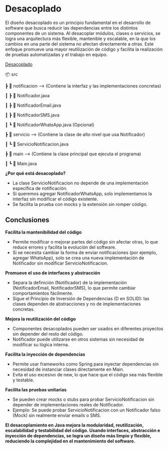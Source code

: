 # Desacoplado

El diseño desacoplado es un principio fundamental en el desarrollo de software que busca reducir las dependencias entre los distintos componentes de un sistema. Al desacoplar módulos, clases o servicios, se logra una arquitectura más flexible, mantenible y escalable, en la que los cambios en una parte del sistema no afectan directamente a otras. Este enfoque promueve una mayor reutilización de código y facilita la realización de pruebas automatizadas y el trabajo en equipo.

[Desacoplado](https://github.com/marlongv098/Estructuras/tree/master/3_Estructuras_NO_Recursivas/2_NotificacionesDesacoplado)

📦 src

 ┣ 📂 notificacion   --> (Contiene la interfaz y las implementaciones concretas)
 
 ┃ ┣ 📜 Notificador.java
 
 ┃ ┣ 📜 NotificadorEmail.java
 
 ┃ ┣ 📜 NotificadorSMS.java
 
 ┃ ┗ 📜 NotificadorWhatsApp.java (Opcional)
 
 ┣ 📂 servicio       --> (Contiene la clase de alto nivel que usa Notificador)
 
 ┃ ┗ 📜 ServicioNotificacion.java
 
 ┣ 📂 main           --> (Contiene la clase principal que ejecuta el programa)
 
 ┃ ┗ 📜 Main.java


**¿Por qué está desacoplado?**

* La clase ServicioNotificacion no depende de una implementación específica de notificación.
*  Si queremos agregar NotificadorWhatsApp, solo implementamos la interfaz sin modificar el código existente.
*  Se facilita la prueba con mocks y la extensión sin romper código.


## Conclusiones

**Facilita la mantenibilidad del código**

* Permite modificar o mejorar partes del código sin afectar otras, lo que reduce errores y facilita la evolución del software.
* Si se necesita cambiar la forma de enviar notificaciones (por ejemplo, agregar WhatsApp), solo se crea una nueva implementación de Notificador sin modificar ServicioNotificacion.

**Promueve el uso de interfaces y abstracción**

* Separa la definición (Notificador) de la implementación (NotificadorEmail, NotificadorSMS), lo que permite cambiar comportamientos fácilmente.
* Sigue el Principio de Inversión de Dependencias (D en SOLID): las clases dependen de abstracciones y no de implementaciones concretas.

**Mejora la reutilización del código**

* Componentes desacoplados pueden ser usados en diferentes proyectos sin depender del resto del código.
* Notificador puede utilizarse en otros sistemas sin necesidad de modificar su lógica interna.

**Facilita la inyección de dependencias**

* Permite usar frameworks como Spring para inyectar dependencias sin necesidad de instanciar clases directamente en Main.
* Evita el uso excesivo de new, lo que hace que el código sea más flexible y testable.

**Facilita las pruebas unitarias**

* Se pueden crear mocks o stubs para probar ServicioNotificacion sin depender de implementaciones reales de Notificador.
* Ejemplo: Se puede probar ServicioNotificacion con un Notificador falso (Mock) sin realmente enviar emails o SMS.

**El desacoplamiento en Java mejora la modularidad, reutilización, escalabilidad y testabilidad del código. Usando interfaces, abstracción e inyección de dependencias, se logra un diseño más limpio y flexible, reduciendo la complejidad en el mantenimiento del software.**


